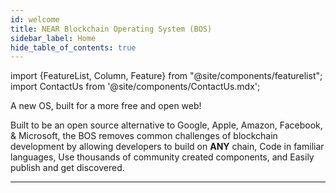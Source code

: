 ```yaml
---
id: welcome
title: NEAR Blockchain Operating System (BOS)
sidebar_label: Home
hide_table_of_contents: true
---
```

import {FeatureList, Column, Feature} from "@site/components/featurelist";
import ContactUs from '@site/components/ContactUs.mdx';

A new OS, built for a more free and open web!

Built to be an open source alternative to Google, Apple, Amazon, Facebook, & Microsoft, the BOS removes common challenges of blockchain development by allowing developers to build on **ANY** chain, Code in familiar languages, Use thousands of community created components, and Easily publish and get discovered.

<FeatureList>
  <Column title="Build dApps">
    <Feature url="/bos/home" title="Components" subtitle="Check-out a vast library of examples" image="tutorials.png" />
    <Feature url="/bos/components/home" title="Built-in Components" subtitle="Learn how to write smart contracts" image="frontend.png" />
    <Feature url="/bos/api/home" title="BOS API" subtitle="Write unit & integration tests" image="rpc.png" />
    <Feature url="/social/intro" title="Social DB" subtitle="Learn how to use Indexers" image="blocks.png" />
  </Column>
  <Column title="Developer Tools">
    <Feature url="https://github.com/FroVolod/bos-cli-rs" title="BOS CLI" subtitle="Use NEAR from the Terminal" image="near-cli.png" />
    <Feature url="/bos/dev/vscode" title="VS Code Extension" subtitle="Interact with NEAR from JS" image="smartcontract.png" />
    <Feature url="/bos/dev/bos-loader" title="BOS Loader" subtitle="Use NEAR from the Terminal" image="near-cli.png" />
  </Column>
  <Column title="BOS Tutorials">
    <Feature url="/bos/tutorial/quickstart" title="Quickstart" subtitle="Spin-up your first BOS dApp" image="quickstart.png" />
    <Feature url="/bos/tutorial/interaction" title="Smart Contract Interaction" subtitle="Learn how to use and make FT" image="ft.png" />
    <Feature url="/bos/tutorial/ds-components" title="Design Components" subtitle="Enter the NFT space" image="nft.png" />
    <Feature url="/bos/tutorial/bos-gateway" title="BOS Gateway" subtitle="Understand DAOs" image="dao.png" />
    <Feature url="/bos/tutorial/ethers-js" title="EthersJS" subtitle="Supercharge your app with on-chain oracles" image="oracle.png" />
  </Column>
</FeatureList>

---

<ContactUs />
